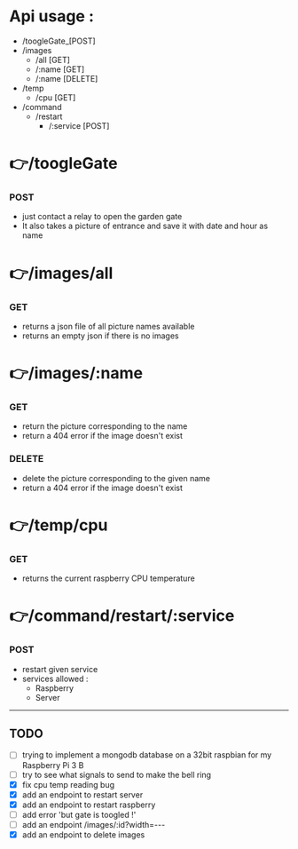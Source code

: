 # Api usage :
- /toogleGate_[POST]
- /images
  - /all [GET]
  - /:name [GET]
  - /:name [DELETE]
- /temp
  - /cpu [GET]
- /command
  - /restart
    - /:service [POST]

:point_right:**/toogleGate**
=====================
### POST
 - just contact a relay to open the garden gate
 - It also takes a picture of entrance and save it with date and hour as name



:point_right:**/images/all**
=====================
### GET
 - returns a json file of all picture names available
 - returns an empty json if there is no images



:point_right:**/images/:name**
=====================
### GET
 - return the picture corresponding to the name
 - return a 404 error if the image doesn't exist
### DELETE
 - delete the picture corresponding to the given name
 - return a 404 error if the image doesn't exist


:point_right:**/temp/cpu**
=====================
### GET
 - returns the current raspberry CPU temperature


:point_right:**/command/restart/:service**
=====================
### POST
- restart given service
- services allowed :
    - Raspberry
    - Server
---
## TODO
- [ ] trying to implement a mongodb database on a 32bit raspbian for my Raspberry Pi 3 B
- [ ] try to see what signals to send to make the bell ring
- [x] fix cpu temp reading bug
- [x] add an endpoint to restart server
- [x] add an endpoint to restart raspberry
- [ ] add error  'but gate is toogled !'
- [ ] add an endpoint /images/:id?width=---
- [x] add an endpoint to delete images
